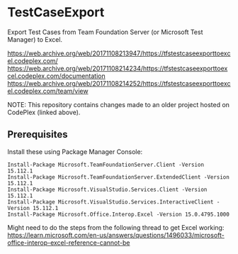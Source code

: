 # TestCaseExport

Export Test Cases from Team Foundation Server (or Microsoft Test Manager) to Excel.

https://web.archive.org/web/20171108213947/https://tfstestcaseexporttoexcel.codeplex.com/
https://web.archive.org/web/20171108214234/https://tfstestcaseexporttoexcel.codeplex.com/documentation
https://web.archive.org/web/20171108214252/https://tfstestcaseexporttoexcel.codeplex.com/team/view

NOTE: This repository contains changes made to an older project hosted on CodePlex (linked above).

## Prerequisites
Install these using Package Manager Console:
```
Install-Package Microsoft.TeamFoundationServer.Client -Version 15.112.1
Install-Package Microsoft.TeamFoundationServer.ExtendedClient -Version 15.112.1
Install-Package Microsoft.VisualStudio.Services.Client -Version 15.112.1
Install-Package Microsoft.VisualStudio.Services.InteractiveClient -Version 15.112.1
Install-Package Microsoft.Office.Interop.Excel -Version 15.0.4795.1000
```
Might need to do the steps from the following thread to get Excel working: \
https://learn.microsoft.com/en-us/answers/questions/1496033/microsoft-office-interop-excel-reference-cannot-be

